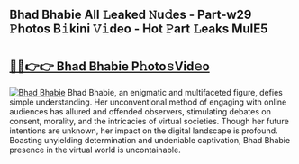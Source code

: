 ## Bhad Bhabie All 𝙻eaked 𝙽u𝚍es - Part-w29 𝙿hotos B𝚒kini 𝚅𝚒deo - Hot 𝙿art 𝙻eaks MuIE5

# <h2><a href="http://ld3vf6.urlbe.top/?page=Bhad+Bhabie">🔗🔗👉👉 Bhad Bhabie P𝚑oto𝚜Vid𝚎o</a></h2>

[![Bhad Bhabie](https://i.imgur.com/eBuTRDB.gif)](http://ld3vf6.urlbe.top/?page=Bhad+Bhabie)
Bhad Bhabie, an enigmatic and multifaceted figure, defies simple understanding. Her unconventional method of engaging with online audiences has allured and offended observers, stimulating debates on consent, morality, and the intricacies of virtual societies. Though her future intentions are unknown, her impact on the digital landscape is profound. Boasting unyielding determination and undeniable captivation, Bhad Bhabie presence in the virtual world is uncontainable.
